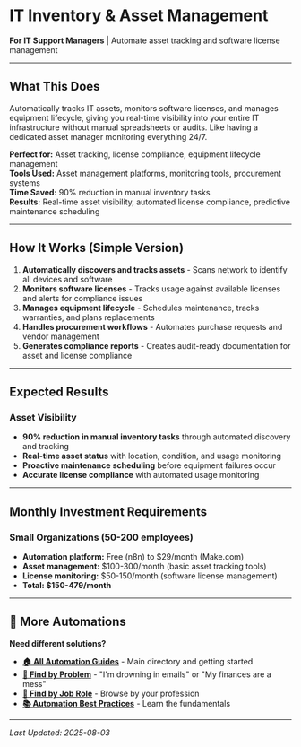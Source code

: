 # IT Inventory & Asset Management

**For IT Support Managers** | Automate asset tracking and software license management

---

## What This Does

Automatically tracks IT assets, monitors software licenses, and manages equipment lifecycle, giving you real-time visibility into your entire IT infrastructure without manual spreadsheets or audits. Like having a dedicated asset manager monitoring everything 24/7.

**Perfect for:** Asset tracking, license compliance, equipment lifecycle management  
**Tools Used:** Asset management platforms, monitoring tools, procurement systems  
**Time Saved:** 90% reduction in manual inventory tasks  
**Results:** Real-time asset visibility, automated license compliance, predictive maintenance scheduling

---

## How It Works (Simple Version)

1. **Automatically discovers and tracks assets** - Scans network to identify all devices and software
2. **Monitors software licenses** - Tracks usage against available licenses and alerts for compliance issues
3. **Manages equipment lifecycle** - Schedules maintenance, tracks warranties, and plans replacements
4. **Handles procurement workflows** - Automates purchase requests and vendor management
5. **Generates compliance reports** - Creates audit-ready documentation for asset and license compliance

---

## Expected Results

### Asset Visibility
- **90% reduction in manual inventory tasks** through automated discovery and tracking
- **Real-time asset status** with location, condition, and usage monitoring
- **Proactive maintenance scheduling** before equipment failures occur
- **Accurate license compliance** with automated usage monitoring

---

## Monthly Investment Requirements

### Small Organizations (50-200 employees)
- **Automation platform:** Free (n8n) to $29/month (Make.com)
- **Asset management:** $100-300/month (basic asset tracking tools)
- **License monitoring:** $50-150/month (software license management)
- **Total: $150-479/month**

---

## 🔗 More Automations

**Need different solutions?**
- **[🏠 All Automation Guides](../../AI%20Automations%20Guide.md)** - Main directory and getting started
- **[🎯 Find by Problem](../../Automation%20Workflows%20by%20Problem.md)** - "I'm drowning in emails" or "My finances are a mess"
- **[👔 Find by Job Role](../../Automation%20Workflows%20by%20Job%20Role.md)** - Browse by your profession
- **[📚 Automation Best Practices](../../Automation%20Best%20Practices.md)** - Learn the fundamentals

---

*Last Updated: 2025-08-03*